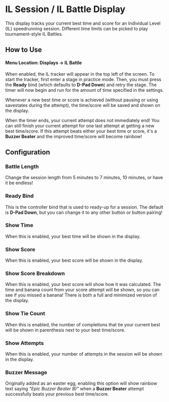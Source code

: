 # IL Session / IL Battle Display
This display tracks your current best time and score for an Individual Level (IL) speedrunning session. Different time limits can be picked to play tournament-style IL Battles.

## How to Use
#### Menu Location: Displays -> IL Battle
When enabled, the IL tracker will appear in the top left of the screen. To start the tracker, first enter a stage in practice mode. Then, you must press the **Ready** bind (which defaults to **D-Pad Down**) and retry the stage. The timer will now begin and run for the amount of time specified in the settings.

Whenever a new best time or score is achieved (without pausing or using savestates during the attempt), the time/score will be saved and shown on the display.

When the timer ends, your current attempt does not immediately end! You can still finish your current attempt for one last attempt at getting a new best time/score. If this attempt beats either your best time or score, it's a **Buzzer Beater** and the improved time/score will become rainbow!

## Configuration
### Battle Length
Change the session length from 5 minutes to 7 minutes, 10 minutes, or have it be endless!

### Ready Bind
This is the controller bind that is used to ready-up for a session. The default is **D-Pad Down**, but you can change it to any other button or button pairing!

### Show Time
When this is enabled, your best time will be shown in the display.

### Show Score
When this is enabled, your best score will be shown in the display.

### Show Score Breakdown
When this is enabled, your best score will show how it was calculated. The time and banana count from your score attempt will be shown, so you can see if you missed a banana! There is both a full and minimized version of the display.

### Show Tie Count
When this is enabled, the number of completions that tie your current best will be shown in parenthesis next to your best time/score.

### Show Attempts
When this is enabled, your number of attempts in the session will be shown in the display.

### Buzzer Message
Originally added as an easter egg, enabling this option will show rainbow text saying *"Epic Buzzer Beater B)"* when a **Buzzer Beater** attempt successfully beats your previous best time/score.